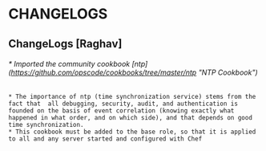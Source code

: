 # CHANGELOGS #

## ChangeLogs [Raghav] ##
###### * Imported the community cookbook [ntp] (https://github.com/opscode/cookbooks/tree/master/ntp "NTP Cookbook") ######
	* The importance of ntp (time synchronization service) stems from the fact that  all debugging, security, audit, and authentication is founded on the basis of event correlation (knowing exactly what happened in what order, and on which side), and that depends on good time synchronization.
	* This cookbook must be added to the base role, so that it is applied to all and any server started and configured with Chef
